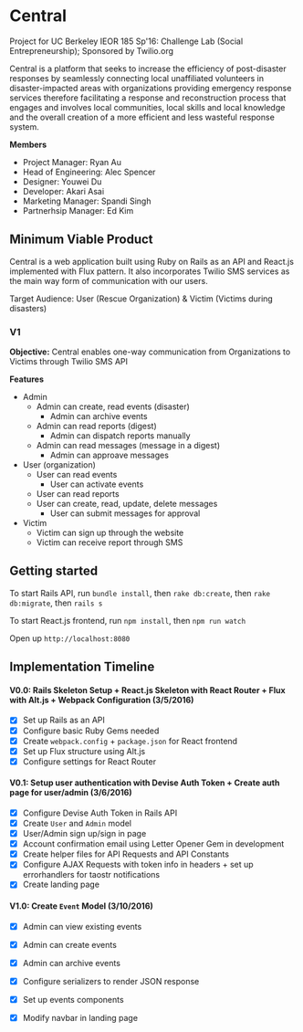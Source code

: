 # Central
Project for UC Berkeley IEOR 185 Sp'16: Challenge Lab (Social Entrepreneurship); Sponsored by Twilio.org

Central is a platform that seeks to increase the efficiency of post-disaster responses by seamlessly connecting local unaffiliated volunteers in disaster-impacted areas with organizations providing emergency response services therefore facilitating a response and reconstruction process that engages and involves local communities, local skills and local knowledge and the overall creation of a more efficient and less wasteful response system.

**Members**

- Project Manager: Ryan Au
- Head of Engineering: Alec Spencer
- Designer: Youwei Du
- Developer: Akari Asai
- Marketing Manager: Spandi Singh
- Partnerhsip Manager: Ed Kim

## Minimum Viable Product

Central is a web application built using Ruby on Rails as an API and React.js implemented with Flux pattern. It also incorporates Twilio SMS services as the main way form of communication with our users.

Target Audience: User (Rescue Organization) & Victim (Victims during disasters)

### V1

**Objective:** Central enables one-way communication from Organizations to Victims through Twilio SMS API

**Features**

* Admin
	* Admin can create, read events (disaster)
		* Admin can archive events
	* Admin can read reports (digest)
		* Admin can dispatch reports manually
	* Admin can read messages (message in a digest)
		* Admin can approave messages
* User (organization)
	* User can read events
		* User can activate events
	* User can read reports
	* User can create, read, update, delete messages
		* User can submit messages for approval
* Victim
	* Victim can sign up through the website
	* Victim can receive report through SMS

## Getting started

To start Rails API, run `bundle install`, then `rake db:create`, then `rake db:migrate`, then `rails s`

To start React.js frontend, run `npm install`, then `npm run watch`

Open up `http://localhost:8080`

## Implementation Timeline

####  V0.0: Rails Skeleton Setup + React.js Skeleton with React Router + Flux with Alt.js + Webpack Configuration (3/5/2016)

- [X] Set up Rails as an API
- [X] Configure basic Ruby Gems needed
- [X] Create `webpack.config` + `package.json` for React frontend
- [X] Set up Flux structure using Alt.js
- [X] Configure settings for React Router

####  V0.1: Setup user authentication with Devise Auth Token + Create auth page for user/admin (3/6/2016)

- [X] Configure Devise Auth Token in Rails API
- [X] Create `User` and `Admin` model
- [X] User/Admin sign up/sign in page
- [X] Account confirmation email using Letter Opener Gem in development
- [X] Create helper files for API Requests and API Constants
- [X] Configure AJAX Requests with token info in headers + set up errorhandlers for taostr notifications
- [X] Create landing page

####  V1.0: Create `Event` Model (3/10/2016)

- [X] Admin can view existing events
- [X] Admin can create events
- [X] Admin can archive events
- [X] Configure serializers to render JSON response
- [X] Set up events components
- [X] Modify navbar in landing page







